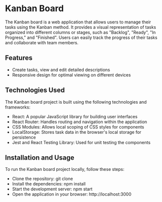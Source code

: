 # Kanban Board

The Kanban board is a web application that allows users to manage their tasks using the Kanban method. 
It provides a visual representation of tasks organized into different columns or stages, such as "Backlog", "Ready", "In Progress," and "Finished".
Users can easily track the progress of their tasks and collaborate with team members.

## Features

- Create tasks, view and edit detailed descriptions
- Responsive design for optimal viewing on different devices

## Technologies Used
The Kanban board project is built using the following technologies and frameworks:

- React: A popular JavaScript library for building user interfaces
- React Router: Handles routing and navigation within the application
- CSS Modules: Allows local scoping of CSS styles for components
- LocalStorage: Stores task data in the browser's local storage for persistence
- Jest and React Testing Library: Used for unit testing the components


## Installation and Usage
To run the Kanban board project locally, follow these steps:

- Clone the repository: git clone <repository-url>
- Install the dependencies: npm install
- Start the development server: npm start
- Open the application in your browser: http://localhost:3000
